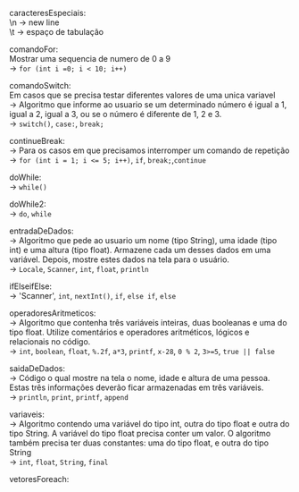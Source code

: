 caracteresEspeciais: <br>
\n -> new line <br>
\t -> espaço de tabulação <br>

comandoFor: <br>
Mostrar uma sequencia de numero de 0 a 9 <br>
-> `for (int i =0; i < 10; i++)` <br>

comandoSwitch: <br>
Em casos que se precisa testar diferentes valores de uma unica variavel <br>
-> Algoritmo que informe ao usuario se um determinado número
é igual a 1, igual a 2, igual a 3, ou se o número é diferente de 1, 2 e 3.<br>
-> `switch()`, `case:`, `break;`<br>

continueBreak: <br>
-> Para os casos em que precisamos interromper um comando de repetição
-> `for (int i = 1; i <= 5; i++)`, `if`, `break;`,`continue`<br>

doWhile: <br>
-> `while()` <br>

doWhile2: <br>
-> `do`, `while` <br>

entradaDeDados: <br>
-> Algoritmo que pede ao usuario um nome (tipo String), uma idade (tipo int) e uma altura (tipo float).
Armazene cada um desses dados em uma variável. Depois, mostre estes
dados na tela para o usuário. <br>
-> `Locale`, `Scanner`, `int`, `float`, `println`<br>

ifElseifElse: <br>
-> 'Scanner', `int`, `nextInt()`, `if`, `else if`, `else`<br>

operadoresAritmeticos: <br>
-> Algoritmo que contenha três variáveis inteiras,
duas booleanas e uma do tipo float. Utilize comentários e operadores
aritméticos, lógicos e relacionais no código.<br>
-> `int`, `boolean`, `float`, `%.2f`, `a*3`, `printf`, `x-28`, `0 % 2`, `3>=5`, `true || false`<br>

saidaDeDados: <br>
-> Código o qual mostre na tela o nome,
idade e altura de uma pessoa. Estas três informações deverão ficar
armazenadas em três variáveis.<br>
-> `println`, `print`, `printf`, `append`<br>

variaveis: <br>
-> Algoritmo contendo uma variável do tipo int, outra
do tipo float e outra do tipo String. A variável do tipo float precisa
conter um valor. O algoritmo também precisa ter duas constantes: uma do tipo
float, e outra do tipo String<br>
-> `int`, `float`, `String`, `final`<br>

vetoresForeach: <br>

